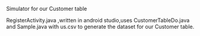 Simulator for our Customer table

RegisterActivity.java ,written in android studio,uses CustomerTableDo.java and Sample.java with us.csv  to generate the dataset for our Customer table.
